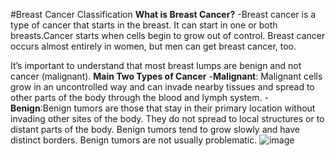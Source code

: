 #Breast Cancer Classification 
**What is Breast Cancer?**
-Breast cancer is a type of cancer that starts in the breast. It can start in one or both breasts.Cancer starts when cells begin to grow out of control. Breast cancer occurs almost entirely in women, but men can get breast cancer, too.

It’s important to understand that most breast lumps are benign and not cancer (malignant). 
**Main Two Types of Cancer**
-**Malignant**: Malignant cells grow in an uncontrolled way and can invade nearby tissues and spread to other parts of the body through the blood and lymph system.
-**Benign**:Benign tumors are those that stay in their primary location without invading other sites of the body. They do not spread to local structures or to distant parts of the body. Benign tumors tend to grow slowly and have distinct borders. Benign tumors are not usually problematic.
![image](https://user-images.githubusercontent.com/74020844/216238055-4a546d32-44e2-49d2-ba62-03a4983806bb.png)


